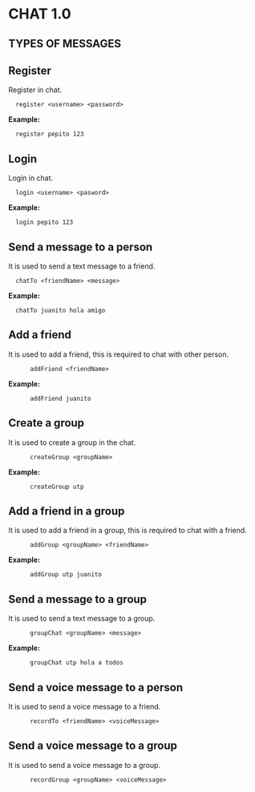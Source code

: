 # CHAT 1.0
## TYPES OF MESSAGES
## Register
Register in chat.

      register <username> <password>

**Example:**

      register pepito 123

## Login
Login in chat.

      login <username> <pasword>

**Example:**

      login pepito 123

## Send a message to a person

It is used to send a text message to a friend.  

      chatTo <friendName> <message>

**Example:**

      chatTo juanito hola amigo

## Add a friend    

It is used to add a friend, this is required to chat with other person.  

          addFriend <friendName>

**Example:**

          addFriend juanito
## Create a group

It is used to create a group in the chat.

          createGroup <groupName>

**Example:**

          createGroup utp

## Add a friend in a group

It is used to add a friend in a group, this is required to chat with a friend.

          addGroup <groupName> <friendName>

**Example:**

          addGroup utp juanito

## Send a message to a group

It is used to send a text message to a group.

          groupChat <groupName> <message>

**Example:**

          groupChat utp hola a todos

## Send a voice message to a person

It is used to send a voice message to a friend.

          recordTo <friendName> <voiceMessage>

## Send a voice message to a group

It is used to send a voice message to a group.

          recordGroup <groupName> <voiceMessage>
